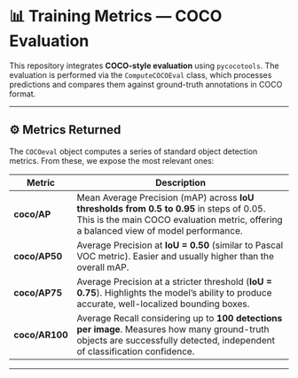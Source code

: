 # 📊 Training Metrics — COCO Evaluation

This repository integrates **COCO-style evaluation** using `pycocotools`. The evaluation is performed via the `ComputeCOCOEval` class, which processes predictions and compares them against ground-truth annotations in COCO format.

---

## ⚙️ Metrics Returned

The `COCOeval` object computes a series of standard object detection metrics. From these, we expose the most relevant ones:

| Metric         | Description                                                                                                                                                                       |
| -------------- | --------------------------------------------------------------------------------------------------------------------------------------------------------------------------------- |
| **coco/AP**    | Mean Average Precision (mAP) across **IoU thresholds from 0.5 to 0.95** in steps of 0.05. This is the main COCO evaluation metric, offering a balanced view of model performance. |
| **coco/AP50**  | Average Precision at **IoU = 0.50** (similar to Pascal VOC metric). Easier and usually higher than the overall mAP.                                                               |
| **coco/AP75**  | Average Precision at a stricter threshold (**IoU = 0.75**). Highlights the model’s ability to produce accurate, well-localized bounding boxes.                                    |
| **coco/AR100** | Average Recall considering up to **100 detections per image**. Measures how many ground-truth objects are successfully detected, independent of classification confidence.        |

---




